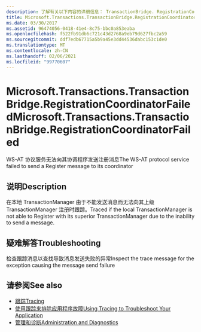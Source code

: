 ```yaml
---
description: 了解有关以下内容的详细信息： TransactionBridge. RegistrationCoordinatorFailed
title: Microsoft.Transactions.TransactionBridge.RegistrationCoordinatorFailed
ms.date: 03/30/2017
ms.assetid: 96474056-0418-41e4-8c75-bbc0a853eaba
ms.openlocfilehash: f522fb91db6c721c43d2768a9eb79d627fbc2a59
ms.sourcegitcommit: ddf7edb67715a5b9a45e3dd44536dabc153c1de0
ms.translationtype: MT
ms.contentlocale: zh-CN
ms.lasthandoff: 02/06/2021
ms.locfileid: "99770607"
---
```

# <a name="microsofttransactionstransactionbridgeregistrationcoordinatorfailed"></a><span data-ttu-id="f075a-103">Microsoft.Transactions.TransactionBridge.RegistrationCoordinatorFailed</span><span class="sxs-lookup"><span data-stu-id="f075a-103">Microsoft.Transactions.TransactionBridge.RegistrationCoordinatorFailed</span></span>

<span data-ttu-id="f075a-104">WS-AT 协议服务无法向其协调程序发送注册消息</span><span class="sxs-lookup"><span data-stu-id="f075a-104">The WS-AT protocol service failed to send a Register message to its coordinator</span></span>  
  
## <a name="description"></a><span data-ttu-id="f075a-105">说明</span><span class="sxs-lookup"><span data-stu-id="f075a-105">Description</span></span>  

 <span data-ttu-id="f075a-106">在本地 TransactionManager 由于不能发送消息而无法向其上级 TransactionManager 注册时跟踪。</span><span class="sxs-lookup"><span data-stu-id="f075a-106">Traced if the local TransactionManager is not able to Register with its superior TransactionManager due to the inability to send a message.</span></span>  
  
## <a name="troubleshooting"></a><span data-ttu-id="f075a-107">疑难解答</span><span class="sxs-lookup"><span data-stu-id="f075a-107">Troubleshooting</span></span>  

 <span data-ttu-id="f075a-108">检查跟踪消息以查找导致消息发送失败的异常</span><span class="sxs-lookup"><span data-stu-id="f075a-108">Inspect the trace message for the exception causing the message send failure</span></span>  
  
## <a name="see-also"></a><span data-ttu-id="f075a-109">请参阅</span><span class="sxs-lookup"><span data-stu-id="f075a-109">See also</span></span>

- [<span data-ttu-id="f075a-110">跟踪</span><span class="sxs-lookup"><span data-stu-id="f075a-110">Tracing</span></span>](index.md)
- [<span data-ttu-id="f075a-111">使用跟踪来排除应用程序故障</span><span class="sxs-lookup"><span data-stu-id="f075a-111">Using Tracing to Troubleshoot Your Application</span></span>](using-tracing-to-troubleshoot-your-application.md)
- [<span data-ttu-id="f075a-112">管理和诊断</span><span class="sxs-lookup"><span data-stu-id="f075a-112">Administration and Diagnostics</span></span>](../index.md)
